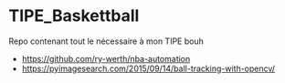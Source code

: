 # TIPE_Baskettball
Repo contenant tout le nécessaire à mon TIPE
bouh

- https://github.com/ry-werth/nba-automation
- https://pyimagesearch.com/2015/09/14/ball-tracking-with-opencv/
